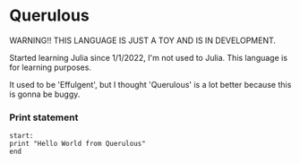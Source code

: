 # Querulous

WARNING!! THIS LANGUAGE IS JUST A TOY AND IS IN DEVELOPMENT.

Started learning Julia since 1/1/2022, I'm not used to Julia. This language is for learning purposes.

It used to be 'Effulgent', but I thought 'Querulous' is a lot better because this is gonna be buggy.


### Print statement
```
start:
print "Hello World from Querulous"
end
```
